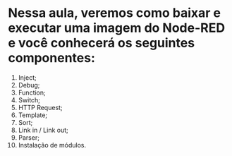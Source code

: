# Nessa aula, veremos como baixar e executar uma imagem do Node-RED e você conhecerá os seguintes componentes:

1. Inject;
2. Debug;
3. Function;
4. Switch;
5. HTTP Request;
6. Template;
7. Sort;
8. Link in / Link out;
9. Parser;
10. Instalação de módulos.